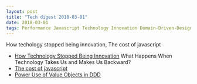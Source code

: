 ```yaml
---
layout: post
title: "Tech digest 2018-03-01"
date: 2018-03-01
tags: Performance Javascript Technology Innovation Domain-Driven-Design Value-Object
---
```

How techology stopped being innovation, The cost of javascript

* [How Technology Stopped Being Innovation](https://eand.co/what-happens-when-technology-makes-us-go-backwards-e2bea571bd48) What Happens When Technology Takes Us and Makes Us Backward?
* [The cost of javascript](https://medium.com/dev-channel/the-cost-of-javascript-84009f51e99e)
* [Power Use of Value Objects in DDD](https://www.infoq.com/presentations/Value-Objects-Dan-Bergh-Johnsson)
